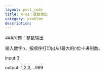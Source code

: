 ```yaml
---
layout: post_code
title: 4-01：整数输出
category: problem
description: 
---
```


###问题：整数输出

输入数字n，按顺序打印出从1最大的n位十进制数。

input:3

output: 1,2,3,...999


